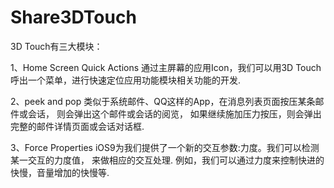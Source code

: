# Share3DTouch
3D Touch有三大模块：

1、Home Screen Quick Actions 
通过主屏幕的应用Icon，我们可以用3D Touch呼出一个菜单，进行快速定位应用功能模块相关功能的开发.

2、peek and pop 类似于系统邮件、QQ这样的App，在消息列表页面按压某条邮件或会话，
则会弹出这个邮件或会话的阅览， 如果继续施加压力按压，则会弹出完整的邮件详情页面或会话对话框.


3、Force Properties iOS9为我们提供了一个新的交互参数:力度。我们可以检测某一交互的力度值，
来做相应的交互处理. 例如，我们可以通过力度来控制快进的快慢，音量增加的快慢等.
